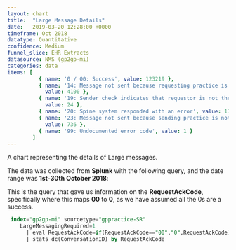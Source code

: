 ```yaml
---
layout: chart
title:  "Large Message Details"
date:   2019-03-20 12:28:00 +0000
timeframe: Oct 2018
datatype: Quantitative
confidence: Medium
funnel_slice: EHR Extracts
datasource: NMS (gp2gp-mi)
categories: data
items: [ 
          { name: '0 / 00: Success', value: 123219 },
          { name: '14: Message not sent because requesting practice is not large message compliant',
            value: 4100 },
          { name: '19: Sender check indicates that requestor is not the patients current health care provider',
            value: 24 },
          { name: '20: Spine system responded with an error', value: 172 },
          { name: '23: Message not sent because sending practice is not large message compliant',
            value: 736 },
          { name: '99: Undocumented error code', value: 1 } 
        ]
---
```

A chart representing the details of Large messages.

The data was collected from **Splunk** with the following query, and the date range was **1st-30th October 2018**:

This is the query that gave us information on the **RequestAckCode**, specifically where this maps **00** to **0**, as we have assumed all the 0s are a success.
```sql
 index="gp2gp-mi" sourcetype="gppractice-SR"
    LargeMessagingRequired=1
      | eval RequestAckCode=if(RequestAckCode=="00","0",RequestAckCode)
      | stats dc(ConversationID) by RequestAckCode
```
